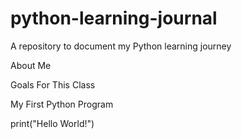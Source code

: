 # python-learning-journal
A repository to document my Python learning journey

About Me

Goals For This Class

My First Python Program

print("Hello World!")

